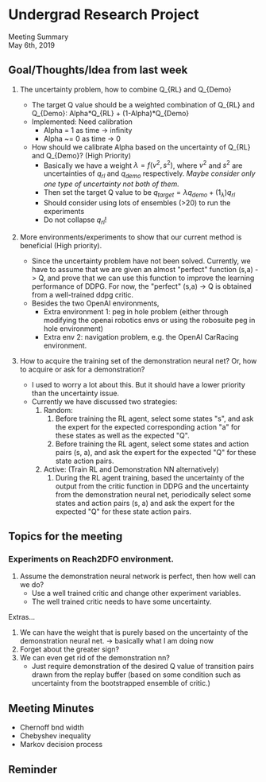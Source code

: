 # Undergrad Research Project
Meeting Summary<br>
May 6th, 2019

## Goal/Thoughts/Idea from last week
1. The uncertainty problem, how to combine Q_{RL} and Q_{Demo}
    - The target Q value should be a weighted combination of Q_{RL} and Q_{Demo}: Alpha*Q_{RL} + (1-Alpha)*Q_{Demo}
    - Implemented: Need calibration
        - Alpha = 1 as time -> infinity
        - Alpha ~= 0 as time -> 0
    - How should we calibrate Alpha based on the uncertainty of Q_{RL} and Q_{Demo}? (High Priority)
        - Basically we have a weight $\lambda = f(v^2, s^2)$, where $v^2$ and $s^2$ are uncertainties of $q_{rl}$ and $q_{demo}$ respectively. *Maybe consider only one type of uncertainty not both of them.*
        - Then set the target Q value to be $q_{target} = \lambda q_{demo} + (1_\lambda)q_{rl}$
        - Should consider using lots of ensembles (>20) to run the experiments
        - Do not collapse $q_{rl}$!

2. More environments/experiments to show that our current method is beneficial (High priority).
    - Since the uncertainty problem have not been solved. Currently, we have to assume that we are given an almost "perfect" function (s,a) -> Q, and prove that we can use this function to improve the learning performance of DDPG. For now, the "perfect" (s,a) -> Q is obtained from a well-trained ddpg critic.
    - Besides the two OpenAI environments,
        - Extra environment 1: peg in hole problem (either through modifying the openai robotics envs or using the robosuite peg in hole environment)
        - Extra env 2: navigation problem, e.g. the  OpenAI CarRacing environment.

3. How to acquire the training set of the demonstration neural net? Or, how to acquire or ask for a demonstration?
    - I used to worry a lot about this. But it should have a lower priority than the uncertainty issue.
    - Currently we have discussed two strategies:
        1. Random:
           1. Before training the RL agent, select some states "s", and ask the expert for the expected corresponding action "a" for these states as well as the expected "Q".
           2. Before training the RL agent, select some states and action pairs (s, a), and ask the expert for the expected "Q" for these state action pairs.
        2. Active: (Train RL and Demonstration NN alternatively)
           1. During the RL agent training, based the uncertainty of the output from the critic function in DDPG and the uncertainty from the demonstration neural net, periodically select some states and action pairs (s, a) and ask the expert for the expected "Q" for these state action pairs.

## Topics for the meeting
### Experiments on Reach2DFO environment.
1. Assume the demonstration neural network is perfect, then how well can we do?
    - Use a well trained critic and change other experiment variables.
    - The well trained critic needs to have some uncertainty.

Extras...

1. We can have the weight that is purely based on the uncertainty of the demonstration neural net. -> basically what I am doing now
2. Forget about the greater sign?
3. We can even get rid of the demonstration nn?
    - Just require demonstration of the desired Q value of transition pairs drawn from the replay buffer (based on some condition such as uncertainty from the bootstrapped ensemble of critic.)

## Meeting Minutes
- Chernoff bnd width
- Chebyshev inequality
- Markov decision process



## Reminder